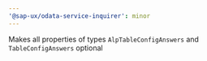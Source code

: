 ```yaml
---
'@sap-ux/odata-service-inquirer': minor
---
```


Makes all properties of types `AlpTableConfigAnswers` and `TableConfigAnswers` optional
